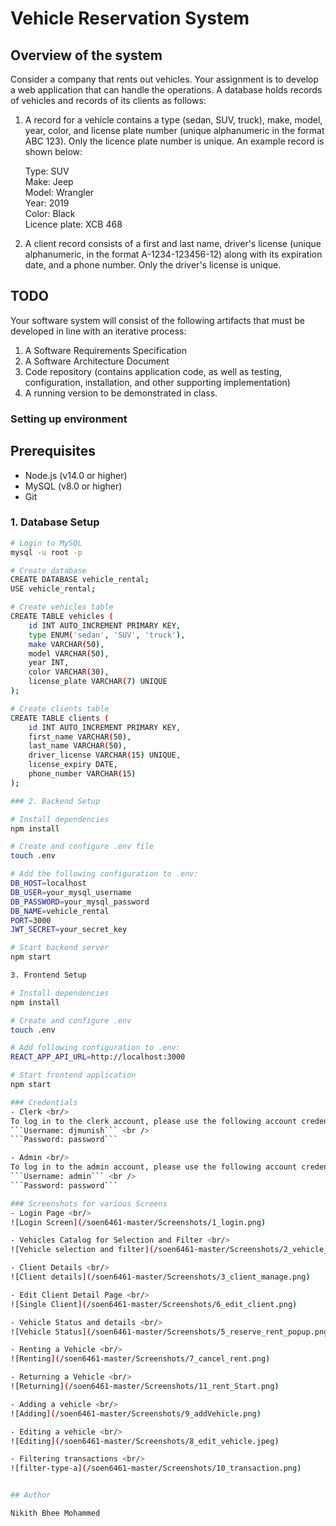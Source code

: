 # Vehicle Reservation System

## Overview of the system
Consider a company that rents out vehicles. Your assignment is to develop a web application that can handle the operations. A database holds records of vehicles and records of its clients as follows:
1. A record for a vehicle contains a type (sedan, SUV, truck), make, model, year, color, and license plate number (unique alphanumeric in the format ABC 123). Only the licence plate number is unique. An example record is shown below:

     Type:           SUV <br />
     Make:           Jeep <br />
     Model:          Wrangler <br />
     Year:           2019 <br />
     Color:          Black <br />
     Licence plate:  XCB 468 <br />

2. A client record consists of a first and last name, driver's license (unique alphanumeric, in the format A-1234-123456-12) along with its expiration date, and a phone number. Only the driver's license is unique.

## TODO

Your software system will consist of the following artifacts that must be developed in line with an iterative process:
1. A Software Requirements Specification
2. A Software Architecture Document
3. Code repository (contains application code, as well as testing, configuration, installation, and other supporting implementation)
4. A running version to be demonstrated in class.

### Setting up environment

## Prerequisites
- Node.js (v14.0 or higher)
- MySQL (v8.0 or higher)
- Git

### 1. Database Setup
```bash
# Login to MySQL
mysql -u root -p

# Create database
CREATE DATABASE vehicle_rental;
USE vehicle_rental;

# Create vehicles table
CREATE TABLE vehicles (
    id INT AUTO_INCREMENT PRIMARY KEY,
    type ENUM('sedan', 'SUV', 'truck'),
    make VARCHAR(50),
    model VARCHAR(50),
    year INT,
    color VARCHAR(30),
    license_plate VARCHAR(7) UNIQUE
);

# Create clients table
CREATE TABLE clients (
    id INT AUTO_INCREMENT PRIMARY KEY,
    first_name VARCHAR(50),
    last_name VARCHAR(50),
    driver_license VARCHAR(15) UNIQUE,
    license_expiry DATE,
    phone_number VARCHAR(15)
);

### 2. Backend Setup

# Install dependencies
npm install

# Create and configure .env file
touch .env

# Add the following configuration to .env:
DB_HOST=localhost
DB_USER=your_mysql_username
DB_PASSWORD=your_mysql_password
DB_NAME=vehicle_rental
PORT=3000
JWT_SECRET=your_secret_key

# Start backend server
npm start

3. Frontend Setup

# Install dependencies
npm install

# Create and configure .env
touch .env

# Add following configuration to .env:
REACT_APP_API_URL=http://localhost:3000

# Start frontend application
npm start

### Credentials
- Clerk <br/>
To log in to the clerk account, please use the following account credentials:  <br/>
```Username: djmunish``` <br />
```Password: password```

- Admin <br/>
To log in to the admin account, please use the following account credentials:  <br/>
```Username: admin``` <br />
```Password: password```

### Screenshots for various Screens
- Login Page <br/>
![Login Screen](/soen6461-master/Screenshots/1_login.png)

- Vehicles Catalog for Selection and Filter <br/>
![Vehicle selection and filter](/soen6461-master/Screenshots/2_vehicle_catalogue.png)

- Client Details <br/>
![Client details](/soen6461-master/Screenshots/3_client_manage.png)

- Edit Client Detail Page <br/>
![Single Client](/soen6461-master/Screenshots/6_edit_client.png)

- Vehicle Status and details <br/>
![Vehicle Status](/soen6461-master/Screenshots/5_reserve_rent_popup.png)

- Renting a Vehicle <br/>
![Renting](/soen6461-master/Screenshots/7_cancel_rent.png)

- Returning a Vehicle <br/>
![Returning](/soen6461-master/Screenshots/11_rent_Start.png)

- Adding a vehicle <br/>
![Adding](/soen6461-master/Screenshots/9_addVehicle.png)

- Editing a vehicle <br/>
![Editing](/soen6461-master/Screenshots/8_edit_vehicle.jpeg)

- Filtering transactions <br/>
![filter-type-a](/soen6461-master/Screenshots/10_transaction.png)


## Author

Nikith Bhee Mohammed

